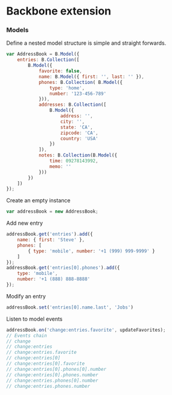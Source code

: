 # Backbone extension

### Models

Define a nested model structure is simple and straight forwards.

```javascript
var AddressBook = B.Model({
    entries: B.Collection([
        B.Model({
            favorite: false,
            name: B.Model({ first: '', last: '' }),
            phones: B.Collection( B.Model({
                type: 'home',
                number: '123-456-789'
            })),
            addresses: B.Collection([
                B.Model({
                    address: '',
                    city: '',
                    state: 'CA',
                    zipcode: 'CA',
                    country: 'USA'
                })
            ]),
            notes: B.Collection(B.Model({
                time: 09278143992,
                memo: ''
            }))
        })
    ])
});
```

Create an empty instance

```javascript
var addressBook = new AddressBook;
```

Add new entry

```javascript
addressBook.get('entries').add({
    name: { first: 'Steve' },
    phones: [
        { type: 'mobile', number: '+1 (999) 999-9999' }
    ]
});
addressBook.get('entries[0].phones').add({
    type: 'mobile',
    number: '+1 (888) 888-8888'
});
```

Modify an entry

```javascript
addressBook.set('entries[0].name.last', 'Jobs')
```

Listen to model events 

```javascript
addressBook.on('change:entries.favorite', updateFavorites);
// Events chain
// change
// change:entries
// change:entries.favorite
// change:entries[0]
// change:entries[0].favorite
// change:entries[0].phones[0].number
// change:entries[0].phones.number
// change:entries.phones[0].number
// change:entries.phones.number
```
